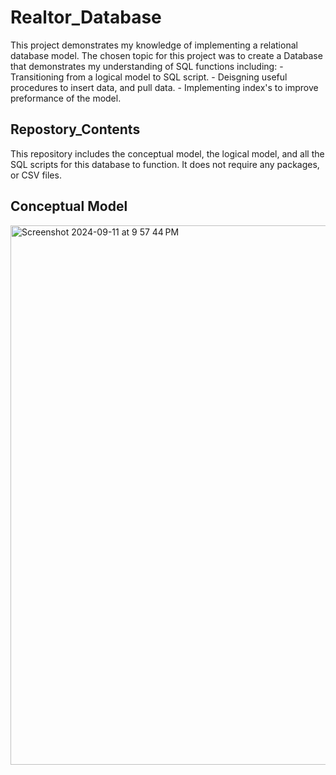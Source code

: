 # Realtor_Database
This project demonstrates my knowledge of implementing a relational database model. 
The chosen topic for this project was to create a Database that demonstrates my understanding of SQL functions including:
    - Transitioning from a logical model to SQL script.
    - Deisgning useful procedures to insert data, and pull data.
    - Implementing index's to improve preformance of the model.
    
## Repostory_Contents ##
This repository includes the conceptual model, the logical model, and all the SQL scripts for this database to function. It does not require any packages, or CSV files.

## Conceptual Model ##

<img width="863" alt="Screenshot 2024-09-11 at 9 57 44 PM" src="https://github.com/user-attachments/assets/b2408c27-a7d3-4591-94ff-57d5e4fb8fe2">



